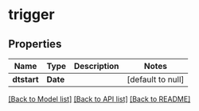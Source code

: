 # trigger
## Properties

Name | Type | Description | Notes
------------ | ------------- | ------------- | -------------
**dtstart** | **Date** |  | [default to null]

[[Back to Model list]](../README.md#documentation-for-models) [[Back to API list]](../README.md#documentation-for-api-endpoints) [[Back to README]](../README.md)

